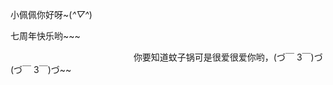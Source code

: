 小佩佩你好呀~(*^▽^*)



















七周年快乐哟~~~














                                                   你要知道蚊子锅可是很爱很爱你哟，(づ￣ 3￣)づ(づ￣ 3￣)づ~~
                                                   
                                                   
                                                   
                                                   

